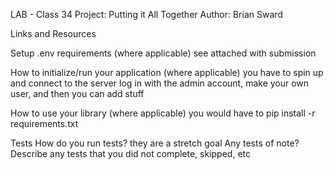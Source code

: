 LAB - Class 34
Project: Putting it All Together
Author: Brian Sward

Links and Resources

Setup
.env requirements (where applicable)
see attached with submission

How to initialize/run your application (where applicable)
you have to spin up and connect to the server log in with the admin account, make your own user,
and then you can add stuff

How to use your library (where applicable)
you would have to pip install -r requirements.txt

Tests
How do you run tests?
they are a stretch goal
Any tests of note?
Describe any tests that you did not complete, skipped, etc
